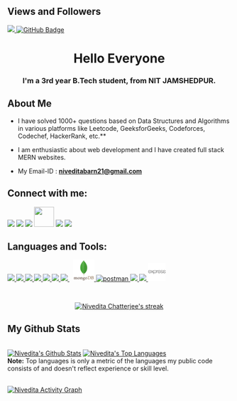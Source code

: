 ## Views and Followers
<a href="https://github.com/Nivedita021/github-profile-views-counter">
    <img src="https://komarev.com/ghpvc/?username=Nivedita021">
</a>
<a href="https://github.com/Nivedita021?tab=followers"><img src="https://img.shields.io/github/followers/Nivedita021?label=Followers&style=social" alt="GitHub Badge"></a>

<h1 align="center">Hello Everyone</h1>
<h3 align="center">I'm a 3rd year B.Tech student, from NIT JAMSHEDPUR.</h3>


##  About Me

-  I have solved 1000+ questions based on Data Structures and Algorithms in various platforms like Leetcode, GeeksforGeeks, Codeforces, Codechef, HackerRank, etc.**

-  I am enthusiastic about web development and I have created full stack MERN websites. 

- My Email-ID : **niveditabarn21@gmail.com**

## Connect with me:
<p align="left">

<a href = "https://www.linkedin.com/in/nivedita-chatterjee-bb8027215"><img src="https://img.icons8.com/fluent/48/000000/linkedin.png"/></a>
<a href = "https://codeforces.com/profile/nivedita_021"><img src="https://img.icons8.com/external-tal-revivo-shadow-tal-revivo/48/undefined/external-codeforces-programming-competitions-and-contests-programming-community-logo-shadow-tal-revivo.png"/></a>
    <a href = "https://www.codechef.com/users/nivedita_2101"><img src="https://img.icons8.com/fluency/48/undefined/codechef.png"/></a>
    <a href = "https://www.hackerrank.com/niveditabarn21"><img src="https://raw.githubusercontent.com/rahuldkjain/github-profile-readme-generator/master/src/images/icons/Social/hackerrank.svg" alt="" height="45" width="45"/></a>
     <a href = ""><img src="https://img.icons8.com/external-tal-revivo-shadow-tal-revivo/48/undefined/external-level-up-your-coding-skills-and-quickly-land-a-job-logo-shadow-tal-revivo.png"/></a>
   <a href = ""><img src="https://img.icons8.com/color/48/undefined/GeeksforGeeks.png"/></a>
</p>

## Languages and Tools:

<p align="left"> 
    <a href="https://isocpp.org/" target="_blank"> <img src="https://img.icons8.com/color/48/000000/c-plus-plus-logo.png"/> </a>
    <a href="https://reactjs.org/" target="_blank"> <img src="https://img.icons8.com/color/48/000000/react-native.png"/> </a>
    <a href="https://developer.mozilla.org/en-US/docs/Web/JavaScript" target="_blank"> <img src="https://img.icons8.com/color/48/000000/javascript.png"/> </a> 
    <a href="https://www.w3.org/html/" target="_blank"> <img src="https://img.icons8.com/color/48/000000/html-5.png"/> </a> 
    <a href="https://www.w3schools.com/css/" target="_blank"> <img src="https://img.icons8.com/color/48/000000/css3.png"/> </a> 
    <a href="https://getbootstrap.com" target="_blank"> <img src="https://img.icons8.com/color/48/000000/bootstrap.png"/> </a> 
    <a style="padding-right:8px;" href="https://nodejs.org" target="_blank"> <img src="https://img.icons8.com/color/48/000000/nodejs.png"/> </a> 
    <a href="https://www.mongodb.com/" target="_blank"> <img src="https://raw.githubusercontent.com/devicons/devicon/master/icons/mongodb/mongodb-original-wordmark.svg" alt="mongodb" width="48" height="48"/> </a>  
    <a href="https://postman.com" target="_blank"> <img src="https://www.vectorlogo.zone/logos/getpostman/getpostman-icon.svg" alt="postman" width="45" height="45"/> </a>   
    <a href="https://git-scm.com/" target="_blank"> <img src="https://img.icons8.com/color/48/000000/git.png"/> </a> 
    <a href="https://redux.js.org" target="_blank"> <img src="https://img.icons8.com/color/48/000000/redux.png"/> </a>
    <a href="https://expressjs.com" target="_blank"> <img src="https://raw.githubusercontent.com/devicons/devicon/master/icons/express/express-original-wordmark.svg" alt="express" width="40" height="40"/> </a>
</p>

<!-- [![React Badge](https://img.shields.io/badge/-React-61DBFB?style=for-the-badge&labelColor=black&logo=react&logoColor=61DBFB)](#)  [![Javascript Badge](https://img.shields.io/badge/-Javascript-F0DB4F?style=for-the-badge&labelColor=black&logo=javascript&logoColor=F0DB4F)](#) [![Typescript Badge](https://img.shields.io/badge/-Typescript-007acc?style=for-the-badge&labelColor=black&logo=typescript&logoColor=007acc)](#) [![Nodejs Badge](https://img.shields.io/badge/-Nodejs-3C873A?style=for-the-badge&labelColor=black&logo=node.js&logoColor=3C873A)](#) [![GraphQL Badge](https://img.shields.io/badge/-GraphQl-e535ab?style=for-the-badge&labelColor=black&logo=node.js&logoColor=e535ab)](#) -->
<br/>

<p align="center">
    <a href="https://github.com/Nivedita021/github-readme-streak-stats">
        <img title="🔥 Get streak stats for your profile at git.io/streak-stats" alt="Nivedita Chatterjee's streak" src="https://github-readme-streak-stats.herokuapp.com/?user=Nivedita021&theme=black-ice&hide_border=true&stroke=0000&background=060A0CD0"/>
    </a>
</p>

## My Github Stats

  <br/>
    <a href="https://github.com/Nivedita021/github-readme-stats"><img alt=" Nivedita's Github Stats" src="https://github-readme-stats.vercel.app/api?username=Nivedita021&show_icons=true&count_private=true&theme=react&hide_border=true&bg_color=0D1117" /></a>
  <a href="https://github.com/Nivedita021/github-readme-stats"><img alt="Nivedita's Top Languages" src="https://github-readme-stats.vercel.app/api/top-langs/?username=Nivedita021&langs_count=8&count_private=true&layout=compact&theme=react&hide_border=true&bg_color=0D1117" /></a>
  <br/>
  <b>Note:</b> Top languages is only a metric of the languages my public code consists of and doesn't reflect experience or skill level.


<br/>
<br/>

<a href="https://github.com/Nivedita021/github-readme-activity-graph"><img alt="Nivedita Activity Graph" src="https://activity-graph.herokuapp.com/graph?username=Nivedita021&bg_color=0D1117&color=5BCDEC&line=5BCDEC&point=FFFFFF&hide_border=true" /></a>


